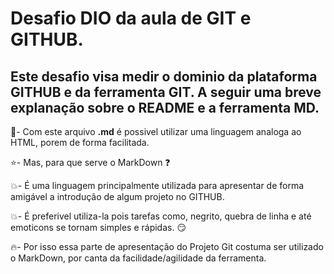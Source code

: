 # Desafio DIO da aula de GIT e GITHUB. 

## Este desafio visa medir o dominio da plataforma GITHUB e da ferramenta GIT. A seguir uma breve explanação sobre o README e a ferramenta MD.

🌟- Com este arquivo **.md** é possivel utilizar uma linguagem analoga ao HTML, porem de forma facilitada.

⭐- Mas, para que serve o MarkDown ❓

💥- É uma linguagem principalmente utilizada para apresentar de forma amigável a introdução de algum projeto no GITHUB.

💥- É preferivel utiliza-la pois tarefas como, negrito, quebra de linha e até emoticons se tornam simples e rápidas. 😏 

🔥- Por isso essa parte de apresentação do Projeto Git costuma ser utilizado o MarkDown, por canta da facilidade/agilidade da ferramenta.
